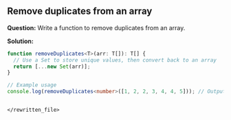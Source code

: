 ## Remove duplicates from an array

**Question:** Write a function to remove duplicates from an array.

**Solution:**

```typescript
function removeDuplicates<T>(arr: T[]): T[] {
  // Use a Set to store unique values, then convert back to an array
  return [...new Set(arr)];
}

// Example usage
console.log(removeDuplicates<number>([1, 2, 2, 3, 4, 4, 5])); // Output: [1, 2, 3, 4, 5]
```
```

</rewritten_file>
